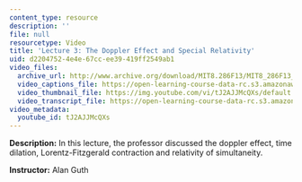```yaml
---
content_type: resource
description: ''
file: null
resourcetype: Video
title: 'Lecture 3: The Doppler Effect and Special Relativity'
uid: d2204752-4e4e-67cc-ee39-419ff2549ab1
video_files:
  archive_url: http://www.archive.org/download/MIT8.286F13/MIT8_286F13_lec03_300k.mp4
  video_captions_file: https://open-learning-course-data-rc.s3.amazonaws.com/8-286-the-early-universe-fall-2013/694c043db5df573d97f30404553c4235_tJ2AJJMcQXs.vtt
  video_thumbnail_file: https://img.youtube.com/vi/tJ2AJJMcQXs/default.jpg
  video_transcript_file: https://open-learning-course-data-rc.s3.amazonaws.com/8-286-the-early-universe-fall-2013/97e432f95bb6ac4cfd94584c8a247246_tJ2AJJMcQXs.pdf
video_metadata:
  youtube_id: tJ2AJJMcQXs
---
```


**Description:** In this lecture, the professor discussed the doppler effect, time dilation, Lorentz-Fitzgerald contraction and relativity of simultaneity.

**Instructor:** Alan Guth